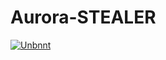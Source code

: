 # Aurora-STEALER

<a href="https://ibb.co/hKbf0wC"><img src="https://i.ibb.co/hKbf0wC/Unbnnt.png" alt="Unbnnt" border="0"></a>
